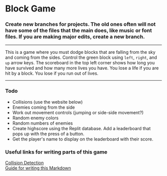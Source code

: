 # Block Game
### Create new branches for projects. The old ones often will not have some of the files that the main does, like music or font files. If you are making major edits, create a new branch.
---
This is a game where you must dodge blocks that are falling from the sky and coming from the sides. Control the green block using `left`, `right`, and `up` arrow keys. 
The scoreboard in the top left corner shows how long you have survived and how many more lives you have. You lose a life if you are hit by a block. You lose if you run out of lives. 

---
### Todo
- Collisions (use the website below)
- Enemies coming from the side
- Work out movement controls (jumping or side-side movement?)
- Random enemy colors
- Random numbers of enemies
- Create highscore using the Replit database. Add a leaderboard that pops up with the press of a button. 
- Get the player's name to display on the leaderboard with their score. 

### Useful links for writing parts of this game
[Collision Detection](https://stackoverflow.com/questions/29640685/how-do-i-detect-collision-in-pygame)  
[Guide for writing this Markdown](https://www.markdownguide.org/cheat-sheet/)